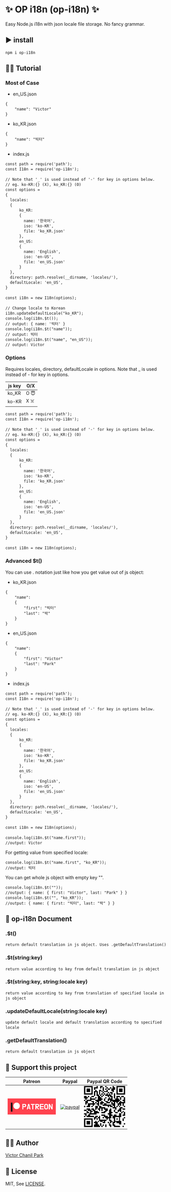 # ✨ OP i18n (op-i18n) ✨
Easy Node.js i18n with json locale file storage. No fancy grammar.

## ▶️ install
```
npm i op-i18n
```

## 👩‍🎓 Tutorial
### Most of Case
- en_US.json
```
{
    "name": "Victor"
}
```
- ko_KR.json
```
{
    "name": "빅터"
}
```
- index.js
```
const path = require('path');
const I18n = require('op-i18n');

// Note that '_' is used instead of '-' for key in options below.
// eg. ko-KR:{} (X), ko_KR:{} (O)
const options =
{
  locales:
  {
      ko_KR:
      {
        name: '한국어',
        iso: 'ko-KR',
        file: 'ko_KR.json'
      },
      en_US:
      {
        name: 'English',
        iso: 'en-US',
        file: 'en_US.json'
      }
  },
  directory: path.resolve(__dirname, 'locales/'),
  defaultLocale: 'en_US',
}

const i18n = new I18n(options);

// Change locale to Korean
i18n.updateDefaultLocale("ko_KR");
console.log(i18n.$t());
// output: { name: '빅터' }
console.log(i18n.$t("name"));
// output: 빅터
console.log(i18n.$t("name", "en_US"));
// output: Victor
```

### Options
Requires locales, directory, defaultLocale in options. Note that _ is used instead of - for key in options.

js key | O/X 
-------|-----
ko_KR  | O 😇
ko-KR  | X ☠️

```
const path = require('path');
const I18n = require('op-i18n');

// Note that '_' is used instead of '-' for key in options below.
// eg. ko-KR:{} (X), ko_KR:{} (O)
const options =
{
  locales:
  {
      ko_KR:
      {
        name: '한국어',
        iso: 'ko-KR',
        file: 'ko_KR.json'
      },
      en_US:
      {
        name: 'English',
        iso: 'en-US',
        file: 'en_US.json'
      }
  },
  directory: path.resolve(__dirname, 'locales/'),
  defaultLocale: 'en_US',
}

const i18n = new I18n(options);
```

### Advanced $t()
You can use . notation just like how you get value out of js object:
- ko_KR.json
```
{
    "name":
    {
        "first": "빅터"
        "last": "박"
    }
}
```
- en_US.json
```
{
    "name":
    {
        "first": "Victor"
        "last": "Park"
    }
}
```
- index.js
```
const path = require('path');
const I18n = require('op-i18n');

// Note that '_' is used instead of '-' for key in options below.
// eg. ko-KR:{} (X), ko_KR:{} (O)
const options =
{
  locales:
  {
      ko_KR:
      {
        name: '한국어',
        iso: 'ko-KR',
        file: 'ko_KR.json'
      },
      en_US:
      {
        name: 'English',
        iso: 'en-US',
        file: 'en_US.json'
      }
  },
  directory: path.resolve(__dirname, 'locales/'),
  defaultLocale: 'en_US',
}

const i18n = new I18n(options);

console.log(i18n.$t("name.first"));
//output: Victor
```
For getting value from specified locale:
```
console.log(i18n.$t("name.first", "ko_KR"));
//output: 빅터
```
You can get whole js object with empty key "".
```
console.log(i18n.$t(""));
//output: { name: { first: "Victor", last: "Park" } }
console.log(i18n.$t("", "ko_KR"));
//output: { name: { first: "빅터", last: "박" } }
```

## 📖 op-i18n Document
### .$t()
```
return default translation in js object. Uses .getDefaultTranslation()
```
### .$t(string:key)
```
return value according to key from default translation in js object
```
### .$t(string:key, string:locale key)
```
return value according to key from translation of specified locale in js object
```
### .updateDefaultLocale(string:locale key)
```
update default locale and default translation according to specified locale
```
### .getDefaultTranslation()
```
return default translation in js object
```

## 👯 Support this project
| Patreon | Paypal | Paypal QR Code |
|---------| ------ | -------------- |
| [![Patreon](./mdimg/patreon.png)](https://www.patreon.com/treezi) | [![paypal](https://www.paypalobjects.com/en_US/i/btn/btn_donateCC_LG.gif)](https://www.paypal.com/donate?hosted_button_id=CL2DUUDFDW4GJ) | [![QR Code](./mdimg/paypal-donation-qr-code.png)](https://www.paypal.com/donate?hosted_button_id=CL2DUUDFDW4GJ) |

## 👨‍💻 Author
[Victor Chanil Park](https://github.com/opdev1004)

## 💯 License
MIT, See [LICENSE](./LICENSE).

